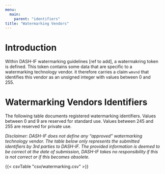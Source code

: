 ```yaml
---
menu:
  main:
    parent: "identifiers"
title: "Watermarking Vendors"
---
```


# Introduction

Within DASH-IF watermarking guidelines [ref to add], a watermakring token is defined. This token contains some data that are specific to a watermarking technology vendor. it therefore carries a claim `wmvnd` that identifies this vendor as an unsigned integer with values between 0 and 255.

# Watermarking Vendors Identifiers

The following table documents registered watermarking identifiers. Values between 0 and 9 are reserved for standard use. Values between 245 and 255 are reserved for private use.

*Disclaimer: DASH-IF does not define any “approved” watermarking technology vendor. The table below only represents the submitted identifiers by 3rd parties to DASH-IF. The provided information is deemed to be correct at the date of submission, DASH-IF takes no responsibility if this is not correct or if this becomes obsolete.*

{{< csvTable "csv/watermarking.csv" >}}
